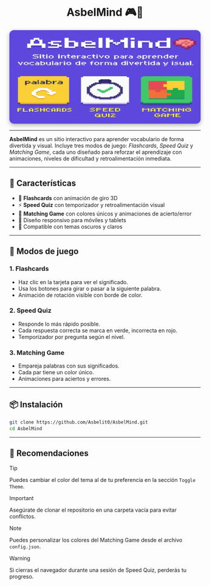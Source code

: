 <h1 align="center">AsbelMind 🎮🧠</h1>

<div align="center">
  <img 
    src="assets/Banner.png" 
    alt="AsbelMind Banner" 
    width="600"
    style="border-radius: 12px; box-shadow: 0 4px 12px rgba(0,0,0,0.3);">
</div>

---

**AsbelMind** es un sitio interactivo para aprender vocabulario de forma divertida y visual. Incluye tres modos de juego: *Flashcards*, *Speed Quiz* y *Matching Game*, cada uno diseñado para reforzar el aprendizaje con animaciones, niveles de dificultad y retroalimentación inmediata.

---

## 🚀 Características

- 🎴 **Flashcards** con animación de giro 3D
- ⚡ **Speed Quiz** con temporizador y retroalimentación visual
- 🔗 **Matching Game** con colores únicos y animaciones de acierto/error
- 📱 Diseño responsivo para móviles y tablets
- 🎨 Compatible con temas oscuros y claros

---

## 🧩 Modos de juego

### 1. Flashcards
- Haz clic en la tarjeta para ver el significado.
- Usa los botones para girar o pasar a la siguiente palabra.
- Animación de rotación visible con borde de color.

### 2. Speed Quiz
- Responde lo más rápido posible.
- Cada respuesta correcta se marca en verde, incorrecta en rojo.
- Temporizador por pregunta según el nivel.

### 3. Matching Game
- Empareja palabras con sus significados.
- Cada par tiene un color único.
- Animaciones para aciertos y errores.

---

## 📦 Instalación

```bash
git clone https://github.com/Asbelit0/AsbelMind.git
cd AsbelMind
```
---

## 🧠 Recomendaciones

> [!TIP]
> Puedes cambiar el color del tema al de tu preferencia en la sección `Toggle Theme`.

> [!IMPORTANT]
> Asegúrate de clonar el repositorio en una carpeta vacía para evitar conflictos.

> [!NOTE]
> Puedes personalizar los colores del Matching Game desde el archivo `config.json`.

> [!WARNING]
> Si cierras el navegador durante una sesión de Speed Quiz, perderás tu progreso.